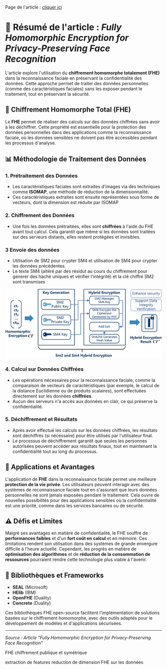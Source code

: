 Page de l'article : [cliquer ici](https://link.springer.com/article/10.1038/s41598-025-95383-2#Sec10)

# 📄 Résumé de l'article : _Fully Homomorphic Encryption for Privacy-Preserving Face Recognition_

L'article explore l'utilisation du **chiffrement homomorphe totalement (FHE)** dans la reconnaissance faciale en préservant la confidentialité des données. Cette approche permet de traiter des données personnelles (comme des caractéristiques faciales) sans les exposer pendant le traitement, tout en préservant la sécurité.

## 🔐 Chiffrement Homomorphe Total (FHE)

Le **FHE** permet de réaliser des calculs sur des données chiffrées sans avoir à les déchiffrer. Cette propriété est essentielle pour la protection des données personnelles dans des applications comme la reconnaissance faciale, où les données sensibles ne doivent pas être accessibles pendant les processus d'analyse.

## 📊 Méthodologie de Traitement des Données

### 1. **Prétraitement des Données**

-   Les caractéristiques faciales sont extraites d'images via des techniques comme **ISOMAP**, une méthode de réduction de la dimensionnalité.
-   Ces caractéristiques extraites sont ensuite représentées sous forme de vecteurs, dont la dimension est réduite par ISOMAP

### 2. **Chiffrement des Données**

-   Une fois les données prétraitées, elles sont **chiffrées** à l'aide du FHE avant tout calcul. Cela garantit que même si les données sont traitées sur des serveurs distants, elles restent protégées et invisibles.

### 3 **Envoie des données**

-   Utilisation de SM2 pour crypter SM4 et utilisation de SM4 pour crypter les données précédentes.
-   Le texte SM4 (altéré par des résidut au cours du chiffrement pour generer des haché uniques et vérifier l'intégrité) et la clé chiffré SM2 sont transmises

![alt text](ex_chiffrement_hybrid.png)

### 4. **Calcul sur Données Chiffrées**

-   Les opérations nécessaires pour la reconnaissance faciale, comme la comparaison de vecteurs de caractéristiques (par exemple, le calcul de la distance Euclidienne ou de produits scalaires), sont effectuées directement sur les données **chiffrées**.
-   Aucun des serveurs n'a accès aux données en clair, ce qui préserve la confidentialité.

### 5. **Déchiffrement et Résultats**

-   Après avoir effectué les calculs sur les données chiffrées, les résultats sont déchiffrés (si nécessaire) pour être utilisés par l'utilisateur final.
-   Le processus de déchiffrement garantit que seules les personnes autorisées peuvent accéder aux résultats finaux, tout en maintenant la confidentialité tout au long du processus.

## 🚀 Applications et Avantages

L'application de **FHE** dans la reconnaissance faciale permet une meilleure **protection de la vie privée**. Les utilisateurs peuvent interagir avec des systèmes de reconnaissance faciale tout en s'assurant que leurs données personnelles ne sont jamais exposées pendant le traitement. Cela ouvre de nouvelles possibilités pour des applications sensibles où la confidentialité est une priorité, comme dans les services bancaires ou de sécurité.

## ⚠️ Défis et Limites

Malgré ses avantages en matière de confidentialité, le FHE souffre de **performances faibles** et d'un **fort coût en calcul** et en mémoire. Ces limitations rendent son utilisation dans des systèmes de grande envergure difficile à l'heure actuelle. Cependant, les progrès en matière de **optimisation des algorithmes** et de **réduction de la consommation de ressources** pourraient rendre cette technologie plus viable à l'avenir.

## 🔧 Bibliothèques et Frameworks

-   **SEAL** (Microsoft)
-   **HElib** (IBM)
-   **OpenFHE** (Duality)
-   **Concrete** (Duality)

Ces bibliothèques FHE open-source facilitent l'implémentation de solutions basées sur le chiffrement homomorphe, avec des outils adaptés pour le développement de modèles et d'applications sécurisées.

---

_Source : Article "Fully Homomorphic Encryption for Privacy-Preserving Face Recognition"_

FHE chiffrement publique et symétrique

extraction de features
reduction de dimension
FHE sur les données
